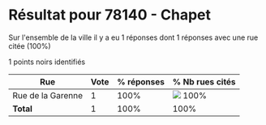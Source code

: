 # Résultat pour 78140 - Chapet

Sur l'ensemble de la ville il y a eu 1 réponses dont 1 réponses avec une rue citée (100%)

1 points noirs identifiés

| Rue | Vote | % réponses | % Nb rues cités|
|-----|------|------------|----------------|
| Rue de la Garenne | 1 | 100% | <img src="../../img/bar_100.gif" />&nbsp;100%|
| **Total** | 1 | 100% | 100%|
